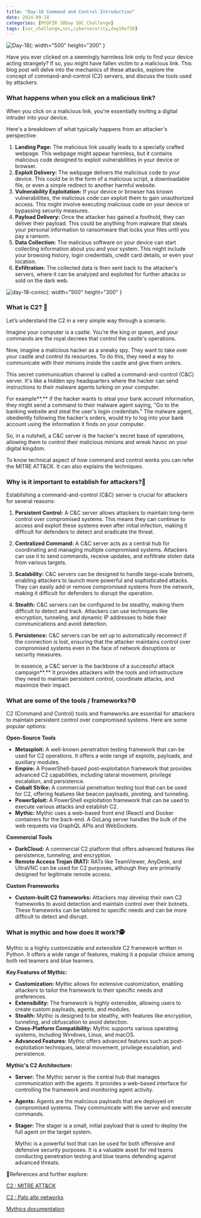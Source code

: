 ```yaml
---
title: "Day-18 Command and Control Introduction"
date: 2024-09-18
categories: [MYDFIR 30Day SOC_Challenge]
tags: [soc_challenge,soc,cybersecurity,day18of30]
---
```




![Day-18](/assets/day-18.png){: width="500" height="300" }

Have you ever clicked on a seemingly harmless link only to find your device acting strangely? If so, you might have fallen victim to a malicious link. This blog post will delve into the mechanics of these attacks, explore the concept of command-and-control (C2) servers, and discuss the tools used by attackers.

### **What happens when you click on a malicious link?**

When you click on a malicious link, you're essentially inviting a digital intruder into your device.

Here's a breakdown of what typically happens from an attacker's perspective:

1. **Landing Page:** The malicious link usually leads to a specially crafted webpage. This webpage might appear harmless, but it contains malicious code designed to exploit vulnerabilities in your device or browser.
2. **Exploit Delivery:** The webpage delivers the malicious code to your device. This could be in the form of a malicious script, a downloadable file, or even a simple redirect to another harmful website.
3. **Vulnerability Exploitation:** If your device or browser has known vulnerabilities, the malicious code can exploit them to gain unauthorized access. This might involve executing malicious code on your device or bypassing security measures.
4. **Payload Delivery:** Once the attacker has gained a foothold, they can deliver their payload. This could be anything from malware that steals your personal information to ransomware that locks your files until you pay a ransom.
5. **Data Collection:** The malicious software on your device can start collecting information about you and your system. This might include your browsing history, login credentials, credit card details, or even your location.
6. **Exfiltration:** The collected data is then sent back to the attacker's servers, where it can be analyzed and exploited for further attacks or sold on the dark web.

![day-18-comic](/assets/day-18-comic-scene.png){: width="500" height="300" }

### What is C2? 🤔

Let’s understand the C2 in a very simple way through a scenario.

Imagine your computer is a castle. You're the king or queen, and your commands are the royal decrees that control the castle's operations.

Now, imagine a malicious hacker as a sneaky spy. They want to take over your castle and control its resources. To do this, they need a way to communicate with their minions inside the castle and give them orders.

This secret communication channel is called a command-and-control (C&C) server. It's like a hidden spy headquarters where the hacker can send instructions to their malware agents lurking on your computer.

For example**,** if the hacker wants to steal your bank account information, they might send a command to their malware agent saying, "Go to the banking website and steal the user's login credentials." The malware agent, obediently following the hacker's orders, would try to log into your bank account using the information it finds on your computer.

So, in a nutshell, a C&C server is the hacker's secret base of operations, allowing them to control their malicious minions and wreak havoc on your digital kingdom.

To know technical aspect of how command and control works you can refer the MITRE ATT&CK. It can also explains the techniques.

### Why is it important to establish for attackers?🧐

Establishing a command-and-control (C&C) server is crucial for attackers for several reasons:

1. **Persistent Control:** A C&C server allows attackers to maintain long-term control over compromised systems. This means they can continue to access and exploit these systems even after initial infection, making it difficult for defenders to detect and eradicate the threat.
2. **Centralized Command:** A C&C server acts as a central hub for coordinating and managing multiple compromised systems. Attackers can use it to send commands, receive updates, and exfiltrate stolen data from various targets.
3. **Scalability:** C&C servers can be designed to handle large-scale botnets, enabling attackers to launch more powerful and sophisticated attacks. They can easily add or remove compromised systems from the network, making it difficult for defenders to disrupt the operation.
4. **Stealth:** C&C servers can be configured to be stealthy, making them difficult to detect and track. Attackers can use techniques like encryption, tunneling, and dynamic IP addresses to hide their communications and avoid detection.
5. **Persistence:** C&C servers can be set up to automatically reconnect if the connection is lost, ensuring that the attacker maintains control over compromised systems even in the face of network disruptions or security measures.
    
    In essence, a C&C server is the backbone of a successful attack campaign**.** It provides attackers with the tools and infrastructure they need to maintain persistent control, coordinate attacks, and maximize their impact.
    

### What are some of the tools / frameworks?⚙️

C2 (Command and Control) tools and frameworks are essential for attackers to maintain persistent control over compromised systems. Here are some popular options:

**Open-Source Tools**

- **Metasploit:** A well-known penetration testing framework that can be used for C2 operations. It offers a wide range of exploits, payloads, and auxiliary modules.
- **Empire:** A PowerShell-based post-exploitation framework that provides advanced C2 capabilities, including lateral movement, privilege escalation, and persistence.
- **Cobalt Strike:** A commercial penetration testing tool that can be used for C2, offering features like beacon payloads, pivoting, and tunneling.
- **PowerSploit:** A PowerShell exploitation framework that can be used to execute various attacks and establish C2.
- **Mythic:** Mythic uses a web-based front end (React) and Docker containers for the back-end. A GoLang server handles the bulk of the web requests via GraphQL APIs and WebSockets.

**Commercial Tools**

- **DarkCloud:** A commercial C2 platform that offers advanced features like persistence, tunneling, and encryption.
- **Remote Access Trojan (RAT):** RATs like TeamViewer, AnyDesk, and UltraVNC can be used for C2 purposes, although they are primarily designed for legitimate remote access.

**Custom Frameworks**

- **Custom-built C2 frameworks:** Attackers may develop their own C2 frameworks to avoid detection and maintain control over their botnets. These frameworks can be tailored to specific needs and can be more difficult to detect and disrupt.

### What is mythic and how does it work?🕵️

Mythic is a highly customizable and extensible C2 framework written in Python. It offers a wide range of features, making it a popular choice among both red teamers and blue teamers.

**Key Features of Mythic:**

- **Customization:** Mythic allows for extensive customization, enabling attackers to tailor the framework to their specific needs and preferences.
- **Extensibility:** The framework is highly extensible, allowing users to create custom payloads, agents, and modules.
- **Stealth:** Mythic is designed to be stealthy, with features like encryption, tunneling, and obfuscation to avoid detection.
- **Cross-Platform Compatibility:** Mythic supports various operating systems, including Windows, Linux, and macOS.
- **Advanced Features:** Mythic offers advanced features such as post-exploitation techniques, lateral movement, privilege escalation, and persistence.

**Mythic's C2 Architecture:**

- **Server:** The Mythic server is the central hub that manages communication with the agents. It provides a web-based interface for controlling the framework and monitoring agent activity.
- **Agents:** Agents are the malicious payloads that are deployed on compromised systems. They communicate with the server and execute commands.
- **Stager:** The stager is a small, initial payload that is used to deploy the full agent on the target system.
    
    Mythic is a powerful tool that can be used for both offensive and defensive security purposes. It is a valuable asset for red teams conducting penetration testing and blue teams defending against advanced threats.
    

🔖References and further explore:

[C2 : MITRE ATT&CK](https://attack.mitre.org/tactics/TA0011/)

[C2 : Palo alto networks](https://www.paloaltonetworks.com/cyberpedia/command-and-control-explained#:~:text=The%20C2%20server%20sends%20instructions,%2C%20email%2C%20and%20custom%20protocols)

[Mythics documentation](https://docs.mythic-c2.net/)